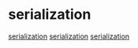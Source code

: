 # serialization

[serialization](https://github.com/dvidelabs/flatcc)
[serialization](https://github.com/plokhotnyuk/jsoniter-scala)
[serialization](https://github.com/protostuff/protostuff)
